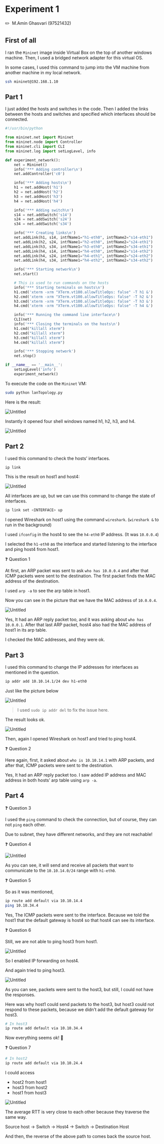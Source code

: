 # Experiment 1

✏️  M.Amin Ghasvari  (97521432)

## First of all

I ran the `Mininet` image inside Virtual Box on the top of another windows machine. Then, I used a bridged network adapter for this virtual OS. 

In some cases, I used this command to jump into the VM machine from another machine in my local network.

```bash
ssh mininet@192.168.1.10
```

## Part 1

I just added the hosts and switches in the code. Then I added the links between the hosts and switches and specified which interfaces should be connected.

```python
#!/usr/bin/python

from mininet.net import Mininet
from mininet.node import Controller
from mininet.cli import CLI
from mininet.log import setLogLevel, info

def experiment_network():
    net = Mininet()
    info('*** Adding controller\n')
    net.addController('c0')

    info('*** Adding hosts\n')
    h1 = net.addHost('h1')
    h2 = net.addHost('h2')
    h3 = net.addHost('h3')
    h4 = net.addHost('h4')

    info('*** Adding switch\n')
    s14 = net.addSwitch('s14')
    s24 = net.addSwitch('s24')
    s34 = net.addSwitch('s34')

    info('*** Creating links\n')
    net.addLink(h1, s14, intfName1="h1-eth0", intfName2="s14-eth1")
    net.addLink(h2, s24, intfName1="h2-eth0", intfName2="s24-eth1")
    net.addLink(h3, s34, intfName1="h3-eth0", intfName2="s34-eth1")
    net.addLink(h4, s14, intfName1="h4-eth0", intfName2="s14-eth2")
    net.addLink(h4, s24, intfName1="h4-eth1", intfName2="s24-eth2")
    net.addLink(h4, s34, intfName1="h4-eth2", intfName2="s34-eth2")

    info('*** Starting network\n')
    net.start()

    # This is used to run commands on the hosts
    info('*** Starting terminals on hosts\n')
    h1.cmd('xterm -xrm "XTerm.vt100.allowTitleOps: false" -T h1 &')
    h2.cmd('xterm -xrm "XTerm.vt100.allowTitleOps: false" -T h2 &')
    h3.cmd('xterm -xrm "XTerm.vt100.allowTitleOps: false" -T h3 &')
    h4.cmd('xterm -xrm "XTerm.vt100.allowTitleOps: false" -T h4 &')

    info('*** Running the command line interface\n')
    CLI(net)
    info('*** Closing the terminals on the hosts\n')
    h1.cmd("killall xterm")
    h2.cmd("killall xterm")
    h3.cmd("killall xterm")
    h4.cmd("killall xterm")

    info('*** Stopping network')
    net.stop()

if __name__ == '__main__':
    setLogLevel('info')
    experiment_network()
```

To execute the code on the `Mininet` VM:

```bash
sudo python lanTopology.py
```

Here is the result:

![Untitled](Network/Laboratory%20a293b/Experiment%20fe745/Untitled.jpeg)

Instantly it opened four shell windows named h1, h2, h3, and h4.

![Untitled](Network/Laboratory%20a293b/Experiment%20fe745/Untitled%201.jpeg)

## Part 2

I used this command to check the hosts’ interfaces.

```bash
ip link
```

This is the result on host1 and host4:

![Untitled](Network/Laboratory%20a293b/Experiment%20fe745/Untitled%202.jpeg)

All interfaces are up, but we can use this command to change the state of interfaces.

```bash
ip link set <INTERFACE> up
```

I opened Wireshark on host1 using the command `wireshark`. (`wireshark &` to run in the background)

I used `ifconfig` in the host4 to see the `h4-eth0` IP address. (It was `10.0.0.4`)

I selected the `h1-eth0` as the interface and started listening to the interface and ping host4 from host1.

❓ Question 1

At first, an ARP packet was sent to ask `who has 10.0.0.4` and after that ICMP packets were sent to the destination. The first packet finds the MAC address of the destination.

I used `arp -a` to see the arp table in host1.

Now you can see in the picture that we have the MAC address of `10.0.0.4`.

![Untitled](Untitled%203.jpeg)

Yes, It had an ARP reply packet too, and it was asking about `who has 10.0.0.1`. After that last ARP packet, host4 also had the MAC address of host1 in its arp table.

I checked the MAC addresses, and they were ok. 

## Part 3

I used this command to change the IP addresses for interfaces as mentioned in the question.

```bash
ip addr add 10.10.14.1/24 dev h1-eth0
```

Just like the picture below

![Untitled](Untitled%204.jpeg)

> I used `sudo ip addr del` to fix the issue here.
> 

The result looks ok.

![Untitled](Untitled%205.jpeg)

Then, again I opened Wireshark on host1 and tried to ping host4.

❓ Question 2

Here again, first, it asked about `who is 10.10.14.1` with ARP packets, and after that, ICMP packets were sent to the destination. 

Yes, It had an ARP reply packet too. I saw added IP address and MAC address in both hosts’ arp table using `arp -a`.

## Part 4

❓ Question 3

I used the `ping` command to check the connection, but of course, they can not `ping` each other.

Due to subnet, they have different networks, and they are not reachable!

❓ Question 4

![Untitled](Network/Laboratory%20a293b/Experiment%20fe745/Untitled.png)

As you can see, it will send and receive all packets that want to communicate to the `10.10.14.0/24` range with `h1-eth0`.

❓ Question 5

So as it was mentioned,

```bash
ip route add default via 10.10.14.4
ping 10.10.34.4
```

Yes, The ICMP packets were sent to the interface. Because we told the host1 that the default gateway is host4 so that host4 can see its interface.

❓ Question 6

Still, we are not able to ping host3 from host1.

![Untitled](Untitled%206.jpeg)

So I enabled IP forwarding on host4.

And again tried to ping host3.

![Untitled](Untitled%207.jpeg)

As you can see, packets were sent to the host3, but still, I could not have the responses.

Here was why host1 could send packets to the host3, but host3 could not respond to these packets, because we didn’t add the default gateway for host3.

```bash
# In host3
ip route add default via 10.10.34.4
```

Now everything seems ok!  🎉

❓ Question 7

```bash
# In host2
ip route add default via 10.10.24.4
```

I could access

- host2 from host1
- host3 from host2
- host1 from host3

![Untitled](Untitled%208.jpeg)

The average RTT is very close to each other because they traverse the same way.

Source host → Switch → Host4 → Switch → Destination Host

And then, the reverse of the above path to comes back the source host.